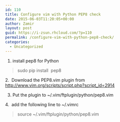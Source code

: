 ```yaml
---
id: 110
title: Configure vim with Python PEP8 check
date: 2015-06-03T11:20:05+00:00
author: Zamir
layout: post
guid: https://i-zsun.rhcloud.com/?p=110
permalink: /configure-vim-with-python-pep8-check/
categories:
  - Uncategorized
---
```

1. install pep8 for Python

> sudo pip install  pep8

2.  Download the PEP8.vim plugin from http://www.vim.org/scripts/script.php?script_id=2914

3. Put the plugin to ~/.vim/ftplugin/python/pep8.vim

4.  add the following line to ~/.vimrc

> source ~/.vim/ftplugin/python/pep8.vim